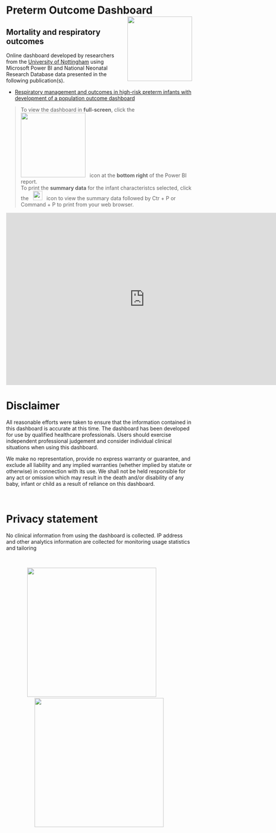 <head>
<!-- Global site tag (gtag.js) - Google Analytics -->
<script async src="https://www.googletagmanager.com/gtag/js?id=G-CJC5KZW4NR"></script>
<script>
  window.dataLayer = window.dataLayer || [];
  function gtag(){dataLayer.push(arguments);}
  gtag('js', new Date());
  gtag('config', 'G-CJC5KZW4NR');
</script>
</head> 

# Preterm Outcome Dashboard  <img src="https://user-images.githubusercontent.com/112888625/218990756-a1af8988-6508-4f71-95dc-2870c3b97ff9.jpg" width="175" align="right"/>


## Mortality and respiratory outcomes 
Online dashboard developed by researchers from the [University of Nottingham](https://www.nottingham.ac.uk/medicine/about/childhealthobsgyn/index.aspx) using Microsoft Power BI and National Neonatal Research Database data presented in the following publication(s). 

- [Respiratory management and outcomes in high-risk preterm infants with development of a population outcome dashboard](http://dx.doi.org/10.1136/thorax-2023-220174)

>To view the dashboard in **full-screen**, click the  &nbsp; <img src="https://user-images.githubusercontent.com/112888625/218993541-4e58cd8c-251b-45d6-8e15-e0b5b9baf2d5.jpg" width="175"/>  &nbsp; icon at the **bottom right** of the Power BI report.
><br>
>To print the **summary data** for the infant characteristcs selected, click the  &nbsp; <img src="https://user-images.githubusercontent.com/112888625/218990769-b29e83e4-6139-4120-b619-b6f98fd71399.jpg" width="25"/>  &nbsp; icon to view the summary data followed by Ctr + P or Command + P to print from your web browser. 

<iframe title="BPD death 060922" width="750" height="466.9" src="https://app.powerbi.com/view?r=eyJrIjoiNzczMGQ0NTItZDRmNi00Yzk5LWI4MzEtODlhMmY4MmEyNWY1IiwidCI6IjY3YmRhN2VlLWZkODAtNDFlZi1hYzkxLTM1ODQxODI5MGExZSIsImMiOjh9" frameborder="0" allowFullScreen="true"></iframe>
<br/>


# Disclaimer 

All reasonable efforts were taken to ensure that the information contained in this dashboard is accurate at this time. The dashboard has been developed for use by qualified healthcare professionals. Users should exercise independent professional judgement and consider individual clinical situations when using this dashboard. 

We make no representation, provide no express warranty or guarantee, and exclude all liability and any implied warranties (whether implied by statute or otherwise) in connection with its use. We shall not be held responsible for any act or omission which may result in the death and/or disability of any baby, infant or child as a result of reliance on this dashboard.

<br/>

# Privacy statement
No clinical information from using the dashboard is collected. IP address and other analytics information are collected for monitoring usage statistics and tailoring 

<br/>

<p align="center">
<img src="https://user-images.githubusercontent.com/112888625/218807173-0d2e40f3-aedf-4537-a0eb-d49088581036.jpg" width="350"/> 
&nbsp; &nbsp; &nbsp; &nbsp; &nbsp;
<img src="https://user-images.githubusercontent.com/112888625/218807688-f16f4f45-d449-4ccf-90c0-bdbce8e7a990.jpg" width="350" />
</p>
